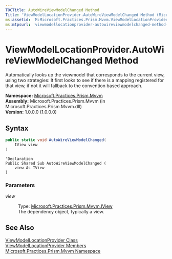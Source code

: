 ```yaml
---
TOCTitle: AutoWireViewModelChanged Method
Title: 'ViewModelLocationProvider.AutoWireViewModelChanged Method (Microsoft.Practices.Prism.Mvvm)'
ms:assetid: 'M:Microsoft.Practices.Prism.Mvvm.ViewModelLocationProvider.AutoWireViewModelChanged(Microsoft.Practices.Prism.Mvvm.IView)'
ms:mtpsurl: 'viewmodellocationprovider-autowireviewmodelchanged-method-mspp-mvvm.md'
---
```


# ViewModelLocationProvider.AutoWireViewModelChanged Method

Automatically looks up the viewmodel that corresponds to the current view, using two strategies: It first looks to see if there is a mapping registered for that view, if not it will fallback to the convention based approach.

**Namespace:** [Microsoft.Practices.Prism.Mvvm](/patterns-practices/reference/mspp-mvvm-namespace)  
**Assembly:** Microsoft.Practices.Prism.Mvvm (in Microsoft.Practices.Prism.Mvvm.dll)  
**Version:** 1.0.0.0 (1.0.0.0)

## Syntax
```C#
public static void AutoWireViewModelChanged(
	IView view
)
```

```VB
'Declaration
Public Shared Sub AutoWireViewModelChanged ( 
	view As IView
)
```

### Parameters

*view*

&nbsp;&nbsp;&nbsp;&nbsp;&nbsp;&nbsp;&nbsp;&nbsp;&nbsp;&nbsp;Type: [Microsoft.Practices.Prism.Mvvm.IView](/patterns-practices/reference/mspp-mvvm-namespace.iview)  
&nbsp;&nbsp;&nbsp;&nbsp;&nbsp;&nbsp;&nbsp;&nbsp;&nbsp;&nbsp;The dependency object, typically a view.

## See Also

[ViewModelLocationProvider Class](/patterns-practices/reference/viewmodellocationprovider-class-mspp-mvvm)  
[ViewModelLocationProvider Members](/patterns-practices/reference/viewmodellocationprovider-class-mspp-mvvm_members)  
[Microsoft.Practices.Prism.Mvvm Namespace](/patterns-practices/reference/mspp-mvvm-namespace)